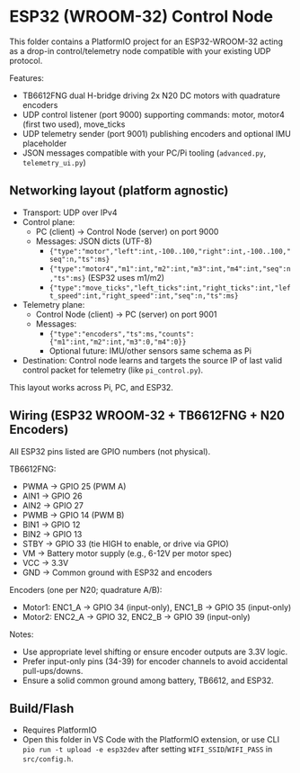 # ESP32 (WROOM-32) Control Node

This folder contains a PlatformIO project for an ESP32-WROOM-32 acting as a drop-in control/telemetry node compatible with your existing UDP protocol.

Features:
- TB6612FNG dual H-bridge driving 2x N20 DC motors with quadrature encoders
- UDP control listener (port 9000) supporting commands: motor, motor4 (first two used), move_ticks
- UDP telemetry sender (port 9001) publishing encoders and optional IMU placeholder
- JSON messages compatible with your PC/Pi tooling (`advanced.py`, `telemetry_ui.py`)

## Networking layout (platform agnostic)

- Transport: UDP over IPv4
- Control plane:
  - PC (client) → Control Node (server) on port 9000
  - Messages: JSON dicts (UTF-8)
    - `{"type":"motor","left":int,-100..100,"right":int,-100..100,"seq":n,"ts":ms}`
    - `{"type":"motor4","m1":int,"m2":int,"m3":int,"m4":int,"seq":n,"ts":ms}` (ESP32 uses m1/m2)
    - `{"type":"move_ticks","left_ticks":int,"right_ticks":int,"left_speed":int,"right_speed":int,"seq":n,"ts":ms}`
- Telemetry plane:
  - Control Node (client) → PC (server) on port 9001
  - Messages:
    - `{"type":"encoders","ts":ms,"counts":{"m1":int,"m2":int,"m3":0,"m4":0}}`
    - Optional future: IMU/other sensors same schema as Pi
- Destination: Control node learns and targets the source IP of last valid control packet for telemetry (like `pi_control.py`).

This layout works across Pi, PC, and ESP32.

## Wiring (ESP32 WROOM-32 + TB6612FNG + N20 Encoders)

All ESP32 pins listed are GPIO numbers (not physical).

TB6612FNG:
- PWMA → GPIO 25 (PWM A)
- AIN1 → GPIO 26
- AIN2 → GPIO 27
- PWMB → GPIO 14 (PWM B)
- BIN1 → GPIO 12
- BIN2 → GPIO 13
- STBY → GPIO 33 (tie HIGH to enable, or drive via GPIO)
- VM → Battery motor supply (e.g., 6-12V per motor spec)
- VCC → 3.3V
- GND → Common ground with ESP32 and encoders

Encoders (one per N20; quadrature A/B):
- Motor1: ENC1_A → GPIO 34 (input-only), ENC1_B → GPIO 35 (input-only)
- Motor2: ENC2_A → GPIO 32, ENC2_B → GPIO 39 (input-only)

Notes:
- Use appropriate level shifting or ensure encoder outputs are 3.3V logic.
- Prefer input-only pins (34-39) for encoder channels to avoid accidental pull-ups/downs.
- Ensure a solid common ground among battery, TB6612, and ESP32.

## Build/Flash

- Requires PlatformIO
- Open this folder in VS Code with the PlatformIO extension, or use CLI `pio run -t upload -e esp32dev` after setting `WIFI_SSID`/`WIFI_PASS` in `src/config.h`.


